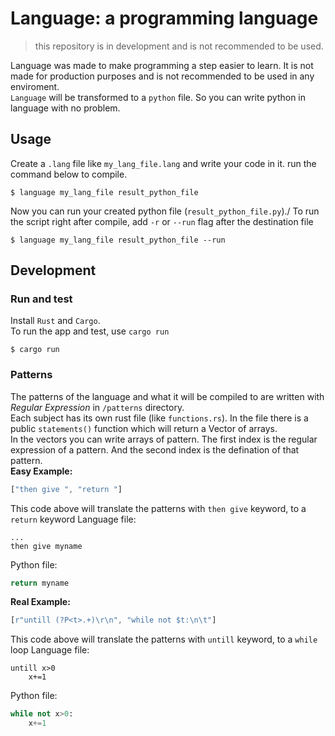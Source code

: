# Language: a programming language
> this repository is in development and is not recommended to be used.

Language was made to make programming a step easier to learn. It is not made for production purposes and is not recommended to be used in any enviroment.\
`Language` will be transformed to a `python` file. So you can write python in language with no problem.

## Usage
Create a `.lang` file like `my_lang_file.lang` and write your code in it. run the command below to compile.
```command
$ language my_lang_file result_python_file
```
Now you can run your created python file (`result_python_file.py`)./
To run the script right after compile, add `-r` or `--run` flag after the destination file
```command
$ language my_lang_file result_python_file --run
```

## Development
### Run and test
Install `Rust` and `Cargo`.\
To run the app and test, use `cargo run`
```command
$ cargo run
```
### Patterns
The patterns of the language and what it will be compiled to are written with *Regular Expression* in `/patterns` directory.\
Each subject has its own rust file (like `functions.rs`). In the file there is a public `statements()` function which will return a Vector of arrays.\
In the vectors you can write arrays of pattern. The first index is the regular expression of a pattern. And the second index is the defination of that pattern.\
**Easy Example:**
```rust
["then give ", "return "]
```
This code above will translate the patterns with `then give` keyword, to a `return` keyword
Language file:
```
...
then give myname
```
Python file:
```python
return myname
```
**Real Example:**
```rust
[r"untill (?P<t>.+)\r\n", "while not $t:\n\t"]
```
This code above will translate the patterns with `untill` keyword, to a `while` loop
Language file:
```
untill x>0
    x+=1
```
Python file:
```python
while not x>0:
    x+=1
```
